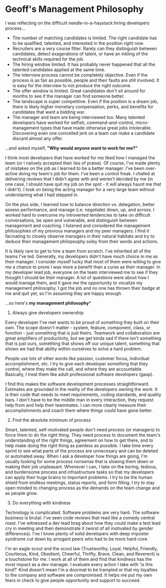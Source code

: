 # Geoff's Management Philosophy

I was reflecting on the difficult needle-in-a-haystack hiring developers process...

* The number of matching candidates is limited. The right candidate has to be qualified, talented, and interested in the position *right now*.
* Recruiters are a very course filter.  Rarely can they distinguish between candidates, detect exagerations of talent, or have an inkling of the technical skills required for the job.
* The hiring window limited. It has probably never happened that all the talented candidates applied at the same time.
* The interview process cannot be completely objective. Even if the process is as fair as possible, people and their faults are still involved. It is easy for the interview to not produce the right outcome.
* The offer window is limited. Great candidates don't sit around for months to see if the manager can find someone better.
* The landscape is super competitive. Even if the position is a dream job, there is likely higher monetary compensation, perks, and benefits for candidates that want a bidding war.
* The manager and team are being interviewed too. Many talented developers have worked for selfish, command-and-control, micro-management types that have made otherwise great jobs intolerable. Discovering even one conceited jerk on a team can make a candidate discard almost any offer.

...and asked myself, **"Why would anyone want to work for me?"**

I think most developers that have worked for me liked how I managed the team (or I naiively accepted their lies of praise).  Of course, I've made plenty of mistakes on the job as I learned to be a better manager.  I've been over-active doing my team's job for them.  I've been a control freak.  I chafed at delivering reviews that I didn't agree with and weren't decided by me (in one case, I should have quit my job on the spot - it will always haunt me that I didn't).  I took on being the acting manager for a very large team without understaning what I had stepped in.  

On the plus side, I  learned how to balance direction vs. delegation, better assess performance, and manage (i.e. negotiate) down, up, and across.  I worked hard to overcome my introverted tendencies to take on difficult conversations, be open and vulnerable, and distinguish between management and coaching.  I listened and considered the management philosophies of my previous managers and my peer managers.  I  find it facinating to closely observe managers in their natural habitats and try to deduce their management philopsophy soley from their words and actions.

It is likely rare to get to hire a team from scratch.  I've inherited all of the teams I've led.  Generally, my developers didn't have much choice in me as their manager.  I consider myself lucky that most of them were willing to give me a chance to prove I was more a benefit than a curse as their manager.  In my developer lead job, everyone on the team interviewed me to see if they thought I should be their manager.  A lot of questions were about how I would manage them, and it gave me the opportunity to vocalize my management philosophy.  I got the job and no one has thrown their badge at me and quit yet, so I'm assuming they are happy enough.

...so here's **my management philosophy***

1. Always give developers ownership

Every developer I've met wants to be  proud of something they built on their own. The scope doesn't matter - system, feature, component, class, or function - just something that is just theirs. Teamwork and collaboration are great amplifiers of productivity, but we get kinda sad if there isn't something that is just ours, something that shows off our unique talent, something that shows we had that ability within ourselves to solve a hard problem.  

People use lots of other words like passion, customer focus, individual accomplishment, etc.  I try to give each developer something that they control, where they make the call, and where they are accountable.  Basically, I treat them like adult professional software developers (gasp).

I find this makes the software development processes straightforward.  Estimates are grounded in the reality of the developers owning the work.  It is their code that needs to meet requirements, coding standards, and quality bars. I don't have to be the middle man in every interaction, they request help from and help their teammates.  I can more clearly measure their accomplishments and coach them where things could have gone better.

2. Find the absolute minimum of process

Smart, talented, self-motivated people don't need process (or managers) to force them to do the right thing.  They need process to document the team's understanding of the right things, agreement on how to get there, and to help make doing the right thing as painless as possible.  I take time every sprint to see what parts of the process are unnecesary and can be deleted or automated away. When I ask a developer how things are going, I'm usually looking for some process nonsense that is slowing them down or making their job unpleasant.  Whenever I can, I take on the boring, tedious, and burdensome process and infrastructure tasks so that my developers can apply their huge brains to important problems. I try to be the human shield from endless meetings, status reports, and form filling. I try to stay open minded to changing process as the demands on the team change and as people grow.

3. Do everything with kindness

Technology is complicated. Software problems are very hard. The software business is brutal.  I've seen code reviews that read like a comedy central roast.  I've witnessed a dev lead brag about how they could make a test lead cry in meeting and then demonstrate it (worst of all motivated by gender differences). I've I know plenty of solid developers with deep imposter syndrome cut down by arrogant peers who had to be more hard-core.

I'm an eagle scout and the scout law (Trustworthy, Loyal, Helpful, Friendly, Courteous, Kind, Obedient, Cheerful, Thrifty, Brave, Clean, and Reverent) is a touchstone for me.  I work at all of them and find that kindness has the most impact as a dev manager.  I evaluate every action I take with 'is this kind?'  Kind doesn't mean I'm a doormat to be trampled or that my loyalties to the company and software are compromised. It helps me put my own fears in check to give people opportunity and support to succeed.  




